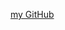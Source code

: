 [my GitHub](https://github.com/cassluvs2code/markdown-portfolio/edit/add-images-links/_includes/03-links.md?pr=%2Fcassluvs2code%2Fmarkdown-portfolio%2Fpull%2F3)
